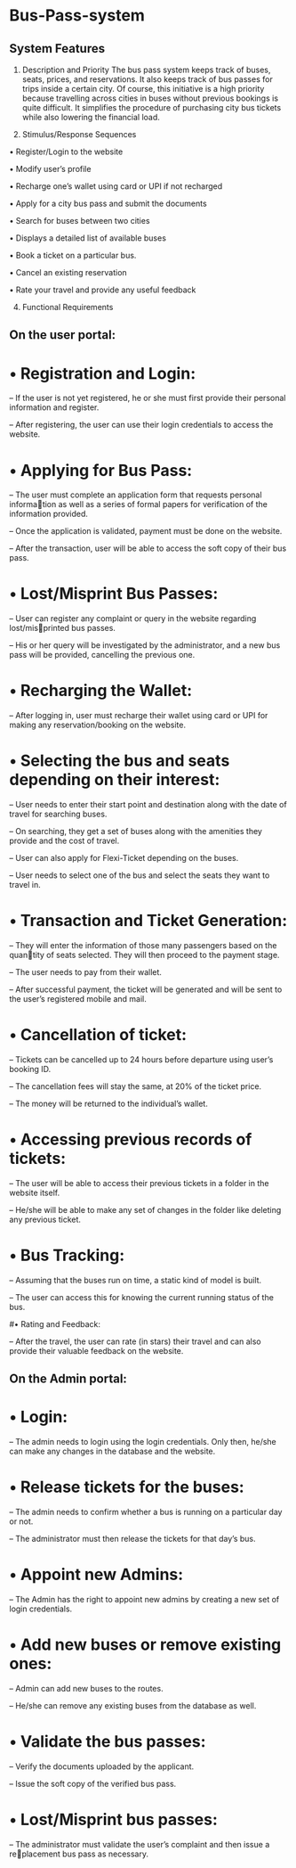 # Bus-Pass-system

## System Features

1. Description and Priority
The bus pass system keeps track of buses, seats, prices, and reservations. It also keeps
track of bus passes for trips inside a certain city. Of course, this initiative is a high priority
because travelling across cities in buses without previous bookings is quite difficult. It
simplifies the procedure of purchasing city bus tickets while also lowering the financial
load.

2. Stimulus/Response Sequences

• Register/Login to the website

• Modify user’s profile

• Recharge one’s wallet using card or UPI if not recharged

• Apply for a city bus pass and submit the documents

• Search for buses between two cities

• Displays a detailed list of available buses

• Book a ticket on a particular bus.

• Cancel an existing reservation

• Rate your travel and provide any useful feedback

4. Functional Requirements

## On the user portal:

# • Registration and Login:

– If the user is not yet registered, he or she must first provide their personal
information and register.

– After registering, the user can use their login credentials to access the website.

# • Applying for Bus Pass:

– The user must complete an application form that requests personal information as well as a series of formal papers for verification of the information
provided.

– Once the application is validated, payment must be done on the website.

– After the transaction, user will be able to access the soft copy of their bus
pass.

# • Lost/Misprint Bus Passes:

– User can register any complaint or query in the website regarding lost/misprinted bus passes.

– His or her query will be investigated by the administrator, and a new bus
pass will be provided, cancelling the previous one.

# • Recharging the Wallet:

– After logging in, user must recharge their wallet using card or UPI for making
any reservation/booking on the website.

# • Selecting the bus and seats depending on their interest:

– User needs to enter their start point and destination along with the date of
travel for searching buses.

– On searching, they get a set of buses along with the amenities they provide
and the cost of travel.

– User can also apply for Flexi-Ticket depending on the buses.

– User needs to select one of the bus and select the seats they want to travel
in.

# • Transaction and Ticket Generation:

– They will enter the information of those many passengers based on the quantity of seats selected. They will then proceed to the payment stage.

– The user needs to pay from their wallet.

– After successful payment, the ticket will be generated and will be sent to the
user’s registered mobile and mail.

# • Cancellation of ticket:

– Tickets can be cancelled up to 24 hours before departure using user’s booking
ID.

– The cancellation fees will stay the same, at 20% of the ticket price.

– The money will be returned to the individual’s wallet.

# • Accessing previous records of tickets:

– The user will be able to access their previous tickets in a folder in the website
itself.

– He/she will be able to make any set of changes in the folder like deleting any
previous ticket.

# • Bus Tracking:

– Assuming that the buses run on time, a static kind of model is built.

– The user can access this for knowing the current running status of the bus.

#• Rating and Feedback:

– After the travel, the user can rate (in stars) their travel and can also provide
their valuable feedback on the website.

## On the Admin portal:

# • Login:

– The admin needs to login using the login credentials. Only then, he/she can
make any changes in the database and the website.

# • Release tickets for the buses:

– The admin needs to confirm whether a bus is running on a particular day or
not.

– The administrator must then release the tickets for that day’s bus.

# • Appoint new Admins:

– The Admin has the right to appoint new admins by creating a new set of
login credentials.

# • Add new buses or remove existing ones:

– Admin can add new buses to the routes.

– He/she can remove any existing buses from the database as well.

# • Validate the bus passes:

– Verify the documents uploaded by the applicant.

– Issue the soft copy of the verified bus pass.

# • Lost/Misprint bus passes:

– The administrator must validate the user’s complaint and then issue a replacement bus pass as necessary.
